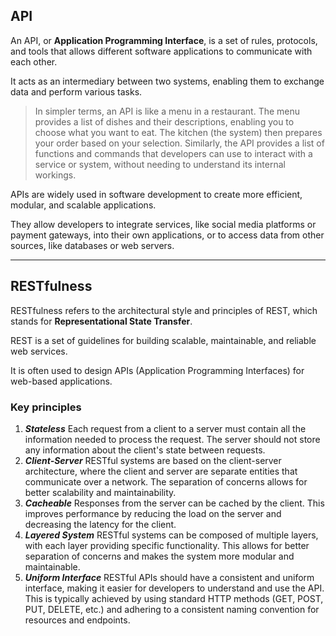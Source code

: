 ## API

An API, or **Application Programming Interface**, is a set of rules, protocols, and tools that allows different software applications to communicate with each other.

It acts as an intermediary between two systems, enabling them to exchange data and perform various tasks.

> In simpler terms, an API is like a menu in a restaurant. The menu provides a list of dishes and their descriptions, enabling you to choose what you want to eat. The kitchen (the system) then prepares your order based on your selection. Similarly, the API provides a list of functions and commands that developers can use to interact with a service or system, without needing to understand its internal workings.
> 

APIs are widely used in software development to create more efficient, modular, and scalable applications.

They allow developers to integrate services, like social media platforms or payment gateways, into their own applications, or to access data from other sources, like databases or web servers.

---

## RESTfulness

RESTfulness refers to the architectural style and principles of REST, which stands for **Representational State Transfer**.

REST is a set of guidelines for building scalable, maintainable, and reliable web services.

It is often used to design APIs (Application Programming Interfaces) for web-based applications.

### Key principles

1. ***Stateless***
Each request from a client to a server must contain all the information needed to process the request.
The server should not store any information about the client's state between requests.
2. ***Client-Server***
RESTful systems are based on the client-server architecture, where the client and server are separate entities that communicate over a network.
The separation of concerns allows for better scalability and maintainability.
3. ***Cacheable***
Responses from the server can be cached by the client.
This improves performance by reducing the load on the server and decreasing the latency for the client.
4. ***Layered System***
RESTful systems can be composed of multiple layers, with each layer providing specific functionality.
This allows for better separation of concerns and makes the system more modular and maintainable.
5. ***Uniform Interface***
RESTful APIs should have a consistent and uniform interface, making it easier for developers to understand and use the API.
This is typically achieved by using standard HTTP methods (GET, POST, PUT, DELETE, etc.) and adhering to a consistent naming convention for resources and endpoints.
